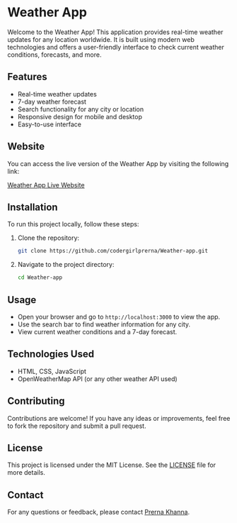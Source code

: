 
# Weather App

Welcome to the Weather App! This application provides real-time weather updates for any location worldwide. It is built using modern web technologies and offers a user-friendly interface to check current weather conditions, forecasts, and more.

## Features

- Real-time weather updates
- 7-day weather forecast
- Search functionality for any city or location
- Responsive design for mobile and desktop
- Easy-to-use interface

## Website

You can access the live version of the Weather App by visiting the following link:

[Weather App Live Website](https://codergirlprerna.github.io/Weather-app/)

## Installation

To run this project locally, follow these steps:

1. Clone the repository:
   ```bash
   git clone https://github.com/codergirlprerna/Weather-app.git
   ```
2. Navigate to the project directory:
   ```bash
   cd Weather-app
   ```


## Usage

- Open your browser and go to `http://localhost:3000` to view the app.
- Use the search bar to find weather information for any city.
- View current weather conditions and a 7-day forecast.

## Technologies Used

- HTML, CSS, JavaScript
- OpenWeatherMap API (or any other weather API used)

## Contributing

Contributions are welcome! If you have any ideas or improvements, feel free to fork the repository and submit a pull request.

## License

This project is licensed under the MIT License. See the [LICENSE](LICENSE) file for more details.

## Contact

For any questions or feedback, please contact [Prerna Khanna](mailto:your-email@example.com).

```

